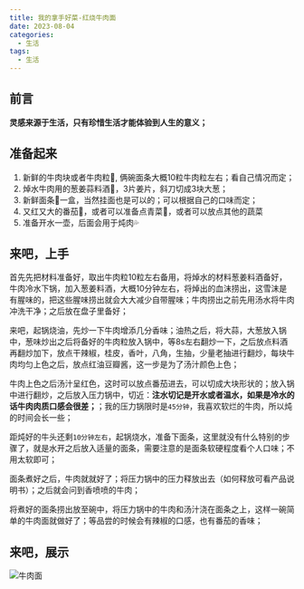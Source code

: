 ```yaml
---
title: 我的拿手好菜-红烧牛肉面
date: 2023-08-04
categories:
  - 生活
tags:
  - 生活
---
```



## 前言

**灵感来源于生活，只有珍惜生活才能体验到人生的意义；**

## 准备起来

1. 新鲜的牛肉块或者牛肉粒🥩, 俩碗面条大概10粒牛肉粒左右；看自己情况而定；
2. 焯水牛肉用的葱姜蒜料酒🍷，3片姜片，斜刀切成3块大葱；
3. 新鲜面条🍜一盒，当然挂面也是可以的；可以根据自己的口味而定；
4. 又红又大的番茄🍅，或者可以准备点青菜🥬，或者可以放点其他的蔬菜
5. 准备开水一壶，后面会用于炖肉💦

## 来吧，上手

首先先把材料准备好，取出牛肉粒10粒左右备用，将焯水的材料葱姜料酒备好，牛肉冷水下锅，加入葱姜料酒，大概10分钟左右，将焯出的血沫捞出，这雪沫是有腥味的，把这些腥味捞出就会大大减少自带腥味；牛肉捞出之前先用汤水将牛肉冲洗干净；之后放在盘子里备好；

来吧，起锅烧油，先炒一下牛肉增添几分香味；油热之后，将大蒜，大葱放入锅中，葱味炒出之后将备好的牛肉粒放入锅中，等8s左右翻炒一下，之后放点料酒再翻炒加下，放点干辣椒，桂皮，香叶，八角，生抽，少量老抽进行翻炒，每块牛肉均匀上色之后，放点红油豆瓣酱，这一步是为了汤汁颜色上色；

牛肉上色之后汤汁呈红色，这时可以放点番茄进去，可以切成大块形状的；放入锅中进行翻炒，之后放入压力锅中，切近：**注水切记是开水或者温水，如果是冷水的话牛肉肉质口感会很差；**；我的压力锅限时是`45分钟`，我喜欢软烂的牛肉，所以炖的时间会长一些；

距炖好的牛头还剩`10分钟左右`，起锅烧水，准备下面条，这里就没有什么特别的步骤了，就是水开之后放入适量的面条，需要注意的是面条软硬程度看个人口味；不用太软即可；

面条煮好之后，牛肉就就好了；将压力锅中的压力释放出去（如何释放可看产品说明书）；之后就会问到香喷喷的牛肉；

将煮好的面条捞出放至碗中，将压力锅中的牛肉和汤汁浇在面条之上，这样一碗简单的牛肉面就做好了；等品尝的时候会有辣椒的口感，也有番茄的香味；

## 来吧，展示

![牛肉面](https://qiniu.wangxiaoze.wang/hexo-blog/life_food_1.jpeg)
